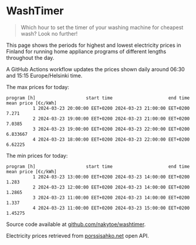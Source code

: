
# WashTimer

> Which hour to set the timer of your washing machine for cheapest wash? Look no further!

This page shows the periods for highest and lowest electricity prices in Finland 
for running home appliance programs of different lengths throughout the day. 

A GitHub Actions workflow updates the prices shown daily around 06:30 and 15:15 Europe/Helsinki time.

The max prices for today:

	program [h]                   start time                     end time mean price [€c/kWh]
	          1 2024-03-23 20:00:00 EET+0200 2024-03-23 21:00:00 EET+0200               7.271
	          2 2024-03-23 19:00:00 EET+0200 2024-03-23 21:00:00 EET+0200              7.0385
	          3 2024-03-23 19:00:00 EET+0200 2024-03-23 22:00:00 EET+0200            6.833667
	          4 2024-03-23 18:00:00 EET+0200 2024-03-23 22:00:00 EET+0200             6.62225

The min prices for today:

	program [h]                   start time                     end time mean price [€c/kWh]
	          1 2024-03-23 13:00:00 EET+0200 2024-03-23 14:00:00 EET+0200               1.283
	          2 2024-03-23 12:00:00 EET+0200 2024-03-23 14:00:00 EET+0200              1.2865
	          3 2024-03-23 11:00:00 EET+0200 2024-03-23 14:00:00 EET+0200               1.337
	          4 2024-03-23 11:00:00 EET+0200 2024-03-23 15:00:00 EET+0200             1.45275


Source code available at [github.com/nakytoe/washtimer](https://github.com/nakytoe/washtimer).

Electricity prices retrieved from [porssisahko.net](https://porssisahko.net/api) open API.
